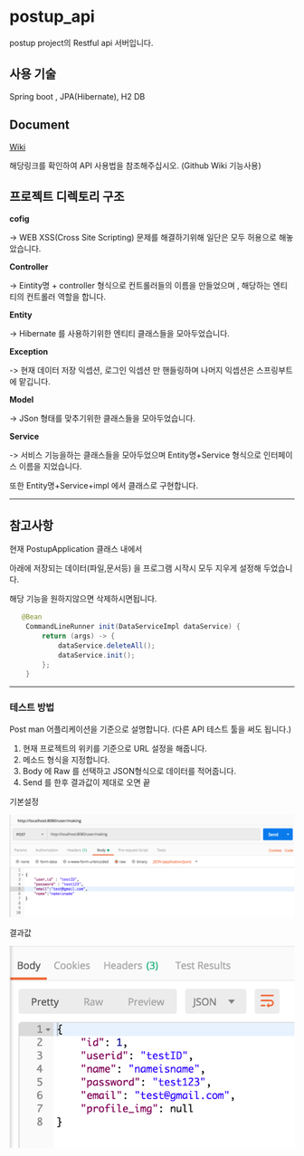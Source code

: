 # postup_api
postup project의  Restful api 서버입니다.


## 사용 기술

Spring boot , JPA(Hibernate), H2 DB

## Document

[Wiki](https://github.com/kseymin/postup_api/wiki)
  
해당링크를 확인하여 API 사용법을 참조해주십시오. (Github Wiki 기능사용)


## 프로젝트 디렉토리 구조

**cofig**

-> WEB XSS(Cross Site Scripting) 문제를 해결하기위해 일단은 모두 허용으로 해놓았습니다.

**Controller**

-> Eintity명 + controller 형식으로 컨트롤러들의 이름을 만들었으며 , 해당하는 엔티티의 컨트롤러 역할을 합니다.


**Entity**

-> Hibernate 를 사용하기위한 엔티티 클래스들을 모아두었습니다.

**Exception**

-> 현재 데이터 저장 익셉션, 로그인 익셉션 만 핸들링하며 나머지 익셉션은 스프링부트 에 맡깁니다.


**Model**

-> JSon 형태를 맞추기위한 클래스들을 모아두었습니다.


**Service**

-> 서비스 기능을하는 클래스들을 모아두었으며 Entity명+Service 형식으로 인터페이스 이름을 지었습니다. 

또한 Entity명+Service+impl 에서 클래스로 구현합니다.

----

## 참고사항

현재 PostupApplication 클래스 내에서 

아래에  저장되는 데이터(파일,문서등) 을 프로그램 시작시 모두 지우게 설정해 두었습니다. 

해당 기능을 원하지않으면 삭제하시면됩니다.


```java
   @Bean
    CommandLineRunner init(DataServiceImpl dataService) {
        return (args) -> {
            dataService.deleteAll();
            dataService.init();
        };
    }
```


***

### 테스트 방법

Post man 어플리케이션을 기준으로 설명합니다.
(다른 API 테스트 툴을 써도 됩니다.)

1.  현재 프로젝트의 위키를 기준으로 URL 설정을 해줍니다.
2.  메소드 형식을 지정합니다.
3.  Body 에 Raw 를 선택하고 JSON형식으로 데이터를 적어줍니다.
4.  Send 를 한후 결과값이 제대로 오면 끝


기본설정

<img src=https://github.com/kseymin/postup_api/blob/master/Readme_img/Postman_Send.png/>

결과값

<center><img src=https://github.com/kseymin/postup_api/blob/master/Readme_img/Postman_Result.png/></center>
